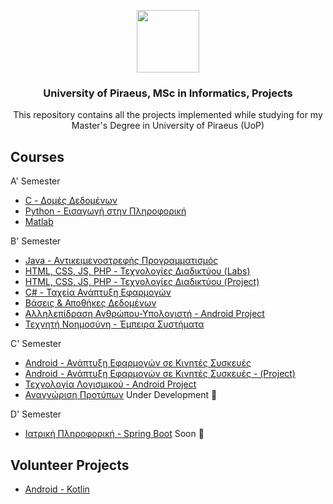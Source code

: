 <p align="center">
  <img src="https://user-images.githubusercontent.com/64270931/184441250-5ee0017e-a718-4187-a5f0-1f0bc8cf30bf.png" width=100/>
</p>

 <h3 align="center">University of Piraeus, MSc in Informatics, Projects</h3>
 <p align="center">This repository contains all the projects implemented while studying for my Master's Degree in University of Piraeus (UoP)</p>

## Courses

A' Semester
- [C - Δομές Δεδομένων](https://github.com/skaradimitriou/unipi-projects/tree/main/domes_dedomenon) </br>
- [Python - Εισαγωγή στην Πληροφορική](https://github.com/skaradimitriou/unipi-projects/tree/main/eisagwgi_stin_epistimi_ton_ypologiston) </br>
- [Matlab](https://github.com/skaradimitriou/unipi-projects/tree/main/matlab) </br>

B' Semester
- [Java - Αντικειμενοστρεφής Προγραμματισμός](https://github.com/skaradimitriou/unipi-projects/tree/main/antikeimenostrefis_programmatismos)
- [HTML, CSS, JS, PHP - Τεχνολογίες Διαδικτύου (Labs)](https://github.com/skaradimitriou/unipi-projects/tree/main/texnologies_diadiktuou) </br>
- [HTML, CSS, JS, PHP - Τεχνολογίες Διαδικτύου (Project)](https://github.com/skaradimitriou/unipi-airlines-portal)
- [C# - Ταχεία Ανάπτυξη Εφαρμογών](https://github.com/skaradimitriou/UNIPI-GUIDE)
- [Βάσεις & Αποθήκες Δεδομένων](https://github.com/skaradimitriou/unipi-airlines-db-project)
- [Αλληλεπίδραση Ανθρώπου-Υπολογιστή - Android Project](https://github.com/skaradimitriou/unipi-smart-assistant)
- [Τεχνητή Νοημοσύνη - Έμπειρα Συστήματα](https://github.com/skaradimitriou/unipi-projects/tree/main/artificial_intelligence)


C' Semester
- [Android - Ανάπτυξη Εφαρμογών σε Κινητές Συσκευές](https://github.com/skaradimitriou/unipi-projects/tree/main/android)
- [Android - Ανάπτυξη Εφαρμογών σε Κινητές Συσκευές - (Project)](https://github.com/skaradimitriou/unipi-audio-stories)
- [Τεχνολογία Λογισμικού - Android Project](https://github.com/skaradimitriou/unipi-vet-app)
- [Αναγνώριση Προτύπων]() Under Development 🚧

D' Semester
- [Ιατρική Πληροφορική - Spring Boot]() Soon 🚧


## Volunteer Projects
- [Android - Kotlin](https://github.com/skaradimitriou/unipi-app)
